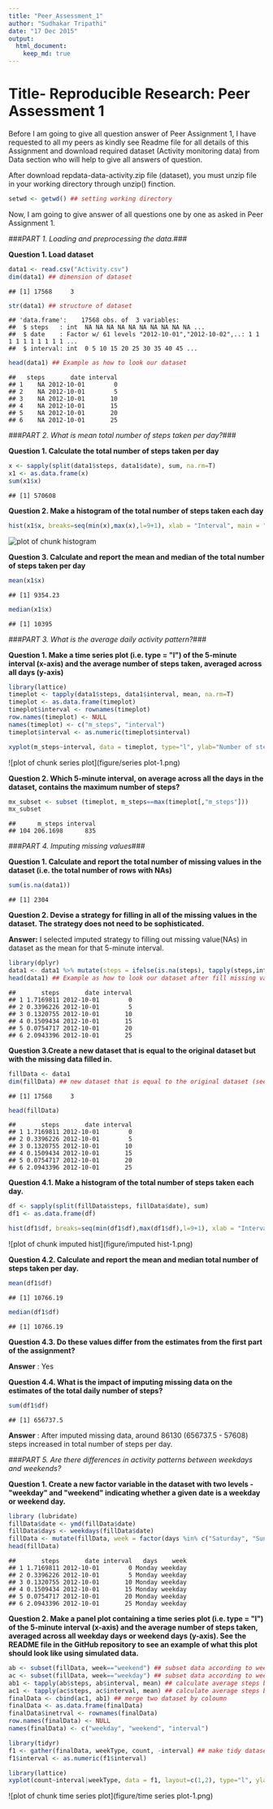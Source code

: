 ```yaml
---
title: "Peer_Assessment_1"
author: "Sudhakar Tripathi"
date: "17 Dec 2015"
output:
  html_document:
    keep_md: true
---
```

Title- Reproducible Research: Peer Assessment 1
=================================================

Before I am going to give all question answer of Peer Assignment 1, I have requested to all my peers as kindly see Readme file for all details of this Assignment and download required dataset (Activity monitoring data) from Data section who will help to give all answers of question. 

After download repdata-data-activity.zip file (dataset), you must unzip file in your working directory through unzip() finction.  


```r
setwd <- getwd() ## setting working directory
```

Now, I am going to give answer of all questions one by one as asked in Peer Assignment 1.

###*PART 1. Loading and preprocessing the data.*###

**Question 1. Load dataset** 


```r
data1 <- read.csv("Activity.csv")
dim(data1) ## dimension of dataset
```

```
## [1] 17568     3
```

```r
str(data1) ## structure of dataset
```

```
## 'data.frame':	17568 obs. of  3 variables:
##  $ steps   : int  NA NA NA NA NA NA NA NA NA NA ...
##  $ date    : Factor w/ 61 levels "2012-10-01","2012-10-02",..: 1 1 1 1 1 1 1 1 1 1 ...
##  $ interval: int  0 5 10 15 20 25 30 35 40 45 ...
```

```r
head(data1) ## Example as how to look our dataset
```

```
##   steps       date interval
## 1    NA 2012-10-01        0
## 2    NA 2012-10-01        5
## 3    NA 2012-10-01       10
## 4    NA 2012-10-01       15
## 5    NA 2012-10-01       20
## 6    NA 2012-10-01       25
```

###*PART 2. What is mean total number of steps taken per day?*###

**Question 1. Calculate the total number of steps taken per day**


```r
x <- sapply(split(data1$steps, data1$date), sum, na.rm=T)
x1 <- as.data.frame(x)
sum(x1$x)
```

```
## [1] 570608
```

**Question 2. Make a histogram of the total number of steps taken each day**


```r
hist(x1$x, breaks=seq(min(x),max(x),l=9+1), xlab = "Interval", main = "")
```

![plot of chunk histogram](figure/histogram-1.png) 

**Question 3. Calculate and report the mean and median of the total number of steps taken per day**


```r
mean(x1$x)
```

```
## [1] 9354.23
```

```r
median(x1$x)
```

```
## [1] 10395
```

###*PART 3. What is the average daily activity pattern?*###

**Question 1. Make a time series plot (i.e. type = "l") of the 5-minute interval (x-axis) and the average number of steps taken, averaged across all days (y-axis)**


```r
library(lattice)
timeplot <- tapply(data1$steps, data1$interval, mean, na.rm=T)
timeplot <- as.data.frame(timeplot)
timeplot$interval <- rownames(timeplot)
row.names(timeplot) <- NULL
names(timeplot) <- c("m_steps", "interval")
timeplot$interval <- as.numeric(timeplot$interval)

xyplot(m_steps~interval, data = timeplot, type="l", ylab="Number of steps")
```

![plot of chunk series plot](figure/series plot-1.png) 

**Question 2. Which 5-minute interval, on average across all the days in the dataset, contains the maximum number of steps?**


```r
mx_subset <- subset (timeplot, m_steps==max(timeplot[,"m_steps"]))
mx_subset
```

```
##      m_steps interval
## 104 206.1698      835
```

###*PART 4. Imputing missing values*###

**Question 1. Calculate and report the total number of missing values in the dataset (i.e. the total number of rows with NAs)**


```r
sum(is.na(data1))
```

```
## [1] 2304
```

**Question 2. Devise a strategy for filling in all of the missing values in the dataset. The strategy does not need to be sophisticated.** 

**Answer:** I selected imputed strategy to filling out missing value(NAs) in dataset as the mean for that 5-minute interval.


```r
library(dplyr)
data1 <- data1 %>% mutate(steps = ifelse(is.na(steps), tapply(steps,interval, mean,na.rm=T), steps))
head(data1) ## Example as how to look our dataset after fill missing values
```

```
##       steps       date interval
## 1 1.7169811 2012-10-01        0
## 2 0.3396226 2012-10-01        5
## 3 0.1320755 2012-10-01       10
## 4 0.1509434 2012-10-01       15
## 5 0.0754717 2012-10-01       20
## 6 2.0943396 2012-10-01       25
```

**Question 3.Create a new dataset that is equal to the original dataset but with the missing data filled in.**


```r
fillData <- data1
dim(fillData) ## new dataset that is equal to the original dataset (see dimension)
```

```
## [1] 17568     3
```

```r
head(fillData)
```

```
##       steps       date interval
## 1 1.7169811 2012-10-01        0
## 2 0.3396226 2012-10-01        5
## 3 0.1320755 2012-10-01       10
## 4 0.1509434 2012-10-01       15
## 5 0.0754717 2012-10-01       20
## 6 2.0943396 2012-10-01       25
```

**Question 4.1. Make a histogram of the total number of steps taken each day.**


```r
df <- sapply(split(fillData$steps, fillData$date), sum)
df1 <- as.data.frame(df)

hist(df1$df, breaks=seq(min(df1$df),max(df1$df),l=9+1), xlab = "Interval", main = "")
```

![plot of chunk imputed hist](figure/imputed hist-1.png) 

**Question 4.2. Calculate and report the mean and median total number of steps taken per day.**


```r
mean(df1$df)
```

```
## [1] 10766.19
```

```r
median(df1$df)
```

```
## [1] 10766.19
```

**Question 4.3. Do these values differ from the estimates from the first part of the assignment?**    

**Answer** : Yes 

**Question 4.4. What is the impact of imputing missing data on the estimates of the total daily number of steps?**


```r
sum(df1$df)
```

```
## [1] 656737.5
```

**Answer** : After imputed missing data, around 86130 (656737.5 - 57608) steps increased in total number of steps per day.   

###*PART 5. Are there differences in activity patterns between weekdays and weekends?*

**Question 1. Create a new factor variable in the dataset with two levels - "weekday" and "weekend" indicating whether a given date is a weekday or weekend day.**


```r
library (lubridate)
fillData$date <- ymd(fillData$date)
fillData$days <- weekdays(fillData$date)
fillData <- mutate(fillData, week = factor(days %in% c("Saturday", "Sunday"), labels = c("weekday", "weekend")))
head(fillData) 
```

```
##       steps       date interval   days    week
## 1 1.7169811 2012-10-01        0 Monday weekday
## 2 0.3396226 2012-10-01        5 Monday weekday
## 3 0.1320755 2012-10-01       10 Monday weekday
## 4 0.1509434 2012-10-01       15 Monday weekday
## 5 0.0754717 2012-10-01       20 Monday weekday
## 6 2.0943396 2012-10-01       25 Monday weekday
```

**Question 2. Make a panel plot containing a time series plot (i.e. type = "l") of the 5-minute interval (x-axis) and the average number of steps taken, averaged across all weekday days or weekend days (y-axis). See the README file in the GitHub repository to see an example of what this plot should look like using simulated data.**


```r
ab <- subset(fillData, week=="weekend") ## subset data according to weekend
ac <- subset(fillData, week=="weekday") ## subset data according to weekday
ab1 <- tapply(ab$steps, ab$interval, mean) ## calculate average steps between weekend
ac1 <- tapply(ac$steps, ac$interval, mean) ## calculate average steps between weekend
finalData <- cbind(ac1, ab1) ## merge two dataset by coloumn
finalData <- as.data.frame(finalData)
finalData$inetrval <- rownames(finalData)
row.names(finalData) <- NULL
names(finalData) <- c("weekday", "weekend", "interval")

library(tidyr)
f1 <- gather(finalData, weekType, count, -interval) ## make tidy dataset 
f1$interval <- as.numeric(f1$interval)

library(lattice)
xyplot(count~interval|weekType, data = f1, layout=c(1,2), type="l", ylab="Number of steps")
```

![plot of chunk time series plot](figure/time series plot-1.png) 













